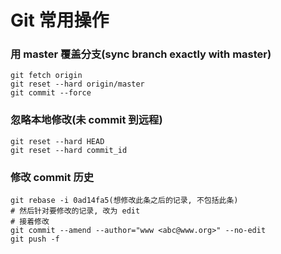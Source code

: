 # Git 常用操作

### 用 master 覆盖分支(sync branch exactly with master)

```
git fetch origin
git reset --hard origin/master
git commit --force
```

### 忽略本地修改(未 commit 到远程)

```
git reset --hard HEAD
git reset --hard commit_id
```

### 修改 commit 历史

```
git rebase -i 0ad14fa5(想修改此条之后的记录, 不包括此条)
# 然后针对要修改的记录, 改为 edit
# 接着修改
git commit --amend --author="www <abc@www.org>" --no-edit
git push -f
```
